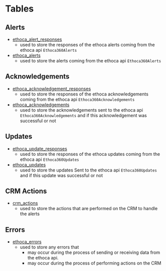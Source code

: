 # Tables 

## Alerts 
- [ethoca_alert_responses](database/migrations/2024_05_11_193455_create_ethoca_alert_responses_table.php)
  - used to store the responses of the ethoca alerts coming from the ethoca api `Ethoca360Alerts`    
- [ethoca_alerts](database/migrations/2024_05_11_193455_create_ethoca_alerts_table.php)
  - used to store the alerts coming from the ethoca api `Ethoca360Alerts`

## Acknowledgements
- [ethoca_acknowledgement_responses](database/migrations/2024_05_11_193455_create_ethoca_acknowledgement_responses_table.php)
  - used to store the responses of the ethoca acknowledgements coming from the ethoca api `Ethoca360Acknowledgements`
- [ethoca_acknowledgements](database/migrations/2024_05_11_193455_create_ethoca_acknowledgements_table.php)
  - used to store the acknowledgements sent to the ethoca api `Ethoca360Acknowledgements` and if this acknowledgement was successful or not

## Updates
- [ethoca_update_responses](database/migrations/2024_05_15_003621_create_ethoca_update_responses_table.php)
  - used to store the responses of the ethoca updates coming from the ethoca api `Ethoca360Updates`
- [ethoca_updates](database/migrations/2024_05_15_003621_create_ethoca_updates_table.php)
  - used to store the updates Sent to the ethoca api `Ethoca360Updates` and if this update was successful or not

## CRM Actions 
- [crm_actions](database/migrations/2024_05_15_003621_create_crm_actions_table.php)
  - used to store the actions that are performed on the CRM to handle the alerts

## Errors
- [ethoca_errors](database/migrations/2024_05_15_003621_create_ethoca_errors_table.php)
  - used to store any errors that 
    - may occur during the process of sending or receiving data from the ethoca api.
    - may occur during the process of performing actions on the CRM
